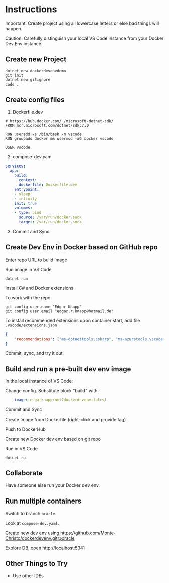 # Instructions

Important: Create project using all lowercase letters or else bad things will happen.

Caution: Carefully distinguish your local VS Code instance from your Docker Dev Env instance.

## Create new Project

```
dotnet new dockerdevenvdemo
git init
dotnet new gitignore
code .
```

## Create config files

1. Dockerfile.dev

```Docker
# https://hub.docker.com/_/microsoft-dotnet-sdk/
FROM mcr.microsoft.com/dotnet/sdk:7.0

RUN useradd -s /bin/bash -m vscode
RUN groupadd docker && usermod -aG docker vscode

USER vscode
```

2. compose-dev.yaml

```YAML
services:
  app:
    build:
      context: .
      dockerfile: Dockerfile.dev
    entrypoint:
    - sleep
    - infinity
    init: true
    volumes:
    - type: bind
      source: /var/run/docker.sock
      target: /var/run/docker.sock
```

3. Commit and Sync

## Create Dev Env in Docker based on GitHub repo

Enter repo URL to build image

Run image in VS Code

```CLI
dotnet run
```

Install C# and Docker extensions

To work with the repo

```CLI
git config user.name "Edgar Knapp" 
git config user.email "edgar.r.knapp@hotmail.de"
```

To install recommended extensions upon container start, add file
`.vscode/extensions.json`

```JSON
{
    "recommendations": ["ms-dotnettools.csharp", "ms-azuretools.vscode-docker"]
}
  ```

Commit, sync, and try it out.

## Build and run a pre-built dev env image

In the local instance of VS Code:

Change config. Substitute block "build" with:

```YAML
    image: edgarknapp/net7dockerdevenv:latest
```

Commit and Sync

Create Image from Dockerfile (right-click and provide tag)

Push to DockerHub

Create new Docker dev env based on git repo

Run in VS Code

```CLI
dotnet ru
```

## Collaborate

Have someone else run your Docker dev env.

## Run multiple containers

Switch to branch `oracle`.

Look at `compose-dev.yaml`.

Create new dev env using https://github.com/Monte-Christo/dockerdevenv.git@oracle

Explore DB, open http://localhost:5341

## Other Things to Try

- Use other IDEs

